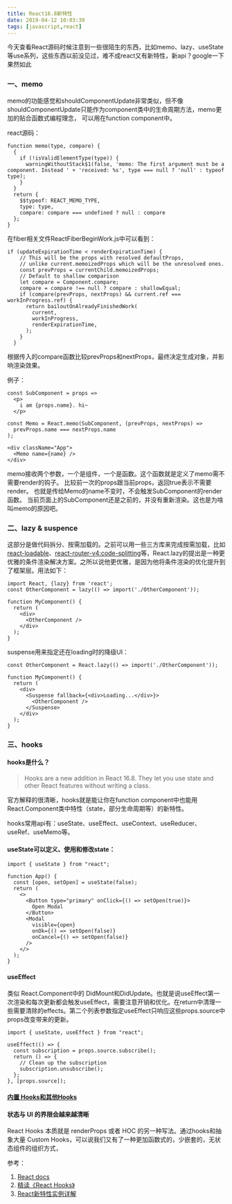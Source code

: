 ```yaml
---
title: React16.8新特性
date: 2019-04-12 10:03:39
tags: [javascript,react]
---
```


今天查看React源码时候注意到一些很陌生的东西，比如memo、lazy、useState等use系列，这些东西以前没见过，难不成react又有新特性，新api？google一下果然如此

### 一、memo

memo的功能感觉和shouldComponentUpdate非常类似，但不像shouldComponentUpdate只能作为component类中的生命周期方法，memo更加的贴合函数式编程理念，
可以用在function component中。

react源码：
  
    function memo(type, compare) {
      {
        if (!isValidElementType(type)) {
          warningWithoutStack$1(false, 'memo: The first argument must be a component. Instead ' + 'received: %s', type === null ? 'null' : typeof type);
        }
      }
      return {
        $$typeof: REACT_MEMO_TYPE,
        type: type,
        compare: compare === undefined ? null : compare
      };
    }
    
在fiber相关文件ReactFiberBeginWork.js中可以看到：

    if (updateExpirationTime < renderExpirationTime) {
        // This will be the props with resolved defaultProps,
        // unlike current.memoizedProps which will be the unresolved ones.
        const prevProps = currentChild.memoizedProps;
        // Default to shallow comparison
        let compare = Component.compare;
        compare = compare !== null ? compare : shallowEqual;
        if (compare(prevProps, nextProps) && current.ref === workInProgress.ref) {
          return bailoutOnAlreadyFinishedWork(
            current,
            workInProgress,
            renderExpirationTime,
          );
        }
      }

根据传入的compare函数比较prevProps和nextProps，最终决定生成对象，并影响渲染效果。

例子：
    
    const SubComponent = props => 
      <p>
        i am {props.name}. hi~
      </p>

    const Memo = React.memo(SubComponent, (prevProps, nextProps) => 
      prevProps.name === nextProps.name
    );

    <div className="App">
      <Memo name={name} />
    </div>

memo接收两个参数，一个是组件，一个是函数。这个函数就是定义了memo需不需要render的钩子。
比较前一次的props跟当前props，返回true表示不需要render。
也就是传给Memo的name不变时，不会触发SubComponent的render函数。
当前页面上的SubComponent还是之前的，并没有重新渲染。这也是为啥叫memo的原因吧。


### 二、lazy & suspence

这部分是做代码拆分、按需加载的。之前可以用一些三方库来完成按需加载，比如[react-loadable](https://github.com/jamiebuilds/react-loadable)、[react-router-v4:code-splitting](https://reacttraining.com/react-router/web/guides/code-splitting)等，React.lazy的提出是一种更优雅的条件渲染解决方案。之所以说他更优雅，是因为他将条件渲染的优化提升到了框架层。用法如下：

    import React, {lazy} from 'react';
    const OtherComponent = lazy(() => import('./OtherComponent'));
    
    function MyComponent() {
      return (
        <div>
          <OtherComponent />
        </div>
      );
    }
    
suspense用来指定还在loading时的降级UI：

    const OtherComponent = React.lazy(() => import('./OtherComponent'));
    
    function MyComponent() {
      return (
        <div>
          <Suspense fallback={<div>Loading...</div>}>
            <OtherComponent />
          </Suspense>
        </div>
      );
    }
    
### 三、hooks

#### hooks是什么？

> Hooks are a new addition in React 16.8. They let you use state and other React features without writing a class.

官方解释的很清晰，hooks就是能让你在function component中也能用React.Component类中特性（state，部分生命周期等）的新特性。

hooks常用api有：useState、useEffect、useContext、useReducer、useRef、useMemo等。

#### useState可以定义、使用和修改state：

	import { useState } from "react";
	
	function App() {
	  const [open, setOpen] = useState(false);
	  return (
	    <>
	      <Button type="primary" onClick={() => setOpen(true)}>
	        Open Modal
	      </Button>
	      <Modal
	        visible={open}
	        onOk={() => setOpen(false)}
	        onCancel={() => setOpen(false)}
	      />
	    </>
	  );
	}

#### useEffect 

类似 React.Component中的 DidMount和DidUpdate。也就是说useEffect第一次渲染和每次更新都会触发useEffect，需要注意开销和优化。在return中清理一些需要清除的effects。第二个列表参数指定useEffect只响应这些props.source中props改变带来的更新。

	import { useState, useEffect } from "react";
		
	useEffect(() => {
	  const subscription = props.source.subscribe();
	  return () => {
	    // Clean up the subscription
	    subscription.unsubscribe();
	  };
	}, [props.source]);


#### [内置 Hooks和其他Hooks](https://reactjs.org/docs/hooks-reference.html)

#### 状态与 UI 的界限会越来越清晰

React Hooks 本质就是 renderProps 或者 HOC 的另一种写法。通过hooks和抽象大量 Custom Hooks，可以说我们又有了一种更加函数式的，少嵌套的，无状态组件的组织方式，

参考：
1.	[React docs](https://reactjs.org/docs/hooks-reference.html)
2.	[精读《React Hooks》](https://juejin.im/post/5be8d3def265da611a476231)
3.	[React新特性实例详解](http://react-china.org/t/react-memo-lazy-suspense-hooks/28789)


